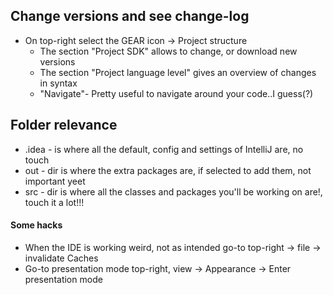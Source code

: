 <h2>Change versions and see change-log</h2>

- On top-right select the GEAR icon -> Project structure
  - The section "Project SDK" allows to change, or download new versions
  - The section "Project language level" gives an overview of changes in syntax
  - "Navigate"- Pretty useful to navigate around your code..I guess(?)

<h2>Folder relevance</h2>

- .idea - is where all the default, config and settings of IntelliJ are, no touch 
- out - dir is where the extra packages are, if selected to add them, not important yeet
- src - dir is where all the classes and packages you'll be working on are!, touch it a lot!!!

<h4>Some hacks</h4>

- When the IDE is working weird, not as intended
  go-to top-right -> file -> invalidate Caches
- Go-to presentation mode
  top-right, view -> Appearance -> Enter presentation mode